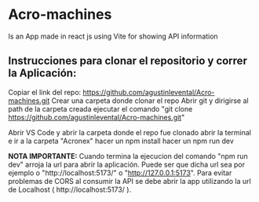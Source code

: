 # Acro-machines
Is an App made in react js using Vite for showing API information

<h2>Instrucciones para clonar el repositorio y correr la Aplicación:</h2>

Copiar el link del repo: https://github.com/agustinlevental/Acro-machines.git
Crear una carpeta donde clonar el repo
Abrir git y dirigirse al path de la carpeta creada
ejecutar el comando "git clone https://github.com/agustinlevental/Acro-machines.git"

Abrir VS Code y abrir la carpeta donde el repo fue clonado
abrir la terminal e ir a la carpeta "Acronex"
hacer un npm install
hacer un npm run dev

<b> NOTA IMPORTANTE:</b>
Cuando termina la ejecucion del comando "npm run dev" arroja la url para abrir la aplicación.
Puede ser que dicha url sea por ejemplo o "http://localhost:5173/" o "http://127.0.0.1:5173".
Para evitar problemas de CORS al consumir la API se debe abrir la app utilizando la url de Localhost ( http://localhost:5173/ ).

